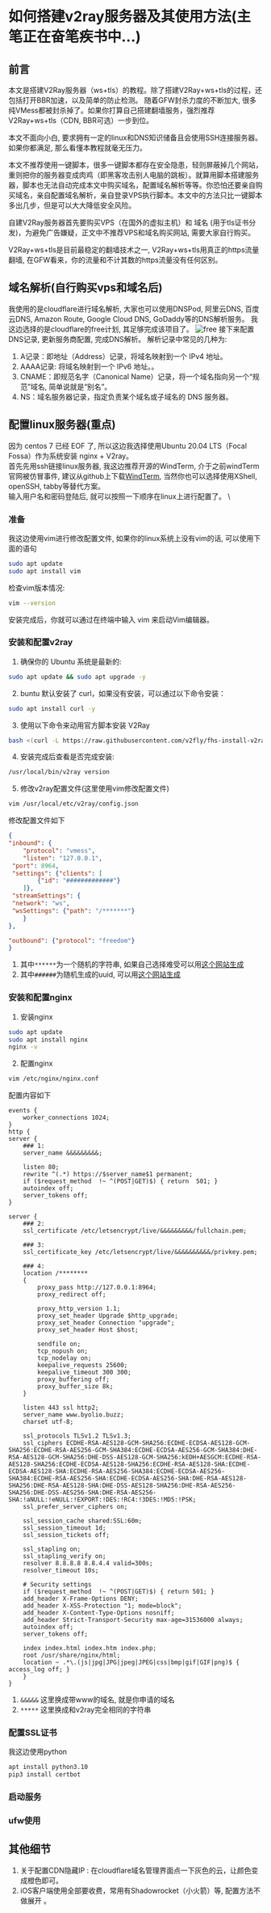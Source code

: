 # 如何搭建v2ray服务器及其使用方法(主笔正在奋笔疾书中...)
## 前言
本文是搭建V2Ray服务器（ws+tls）的教程。除了搭建V2Ray+ws+tls的过程，还包括打开BBR加速，以及简单的防止检测。
随着GFW封杀力度的不断加大, 很多纯VMess都被封杀掉了。如果你打算自己搭建翻墙服务，强烈推荐V2Ray+ws+tls（CDN, BBR可选）一步到位。

本文不面向小白, 要求拥有一定的linux和DNS知识储备且会使用SSH连接服务器。如果你都满足, 那么看懂本教程就毫无压力。

本文不推荐使用一键脚本，很多一键脚本都存在安全隐患，轻则屏蔽掉几个网站，重则把你的服务器变成肉鸡（即黑客攻击别人电脑的跳板）。就算用脚本搭建服务器，脚本也无法自动完成本文中购买域名，配置域名解析等等。你恐怕还要亲自购买域名，亲自配置域名解析，亲自登录VPS执行脚本。本文中的方法只比一键脚本多出几步，但是可以大大降低安全风险。

自建V2Ray服务器首先要购买VPS（在国外的虚拟主机）和 域名 (用于tls证书分发)，为避免广告嫌疑，正文中不推荐VPS和域名购买网站, 需要大家自行购买。

V2Ray+ws+tls是目前最稳定的翻墙技术之一, V2Ray+ws+tls用真正的https流量翻墙, 在GFW看来，你的流量和不计其数的https流量没有任何区别。

## 域名解析(自行购买vps和域名后)
我使用的是cloudflare进行域名解析, 大家也可以使用DNSPod, 阿里云DNS, 百度云DNS, Amazon Route, Google Cloud DNS, GoDaddy等的DNS解析服务。
我这边选择的是cloudflare的free计划, 其足够完成该项目了。
![free](https://cdn.jsdelivr.net/gh/byolio/mytc@main/img/free-plan.png)
接下来配置DNS记录, 更新服务商配置, 完成DNS解析。
解析记录中常见的几种为:
1. A记录：即地址（Address）记录，将域名映射到一个 IPv4 地址。
2. AAAA记录: 将域名映射到一个 IPv6 地址。。
3. CNAME：即规范名字（Canonical Name）记录，将一个域名指向另一个“规范”域名, 简单说就是“别名”。
4. NS：域名服务器记录，指定负责某个域名或子域名的 DNS 服务器。
## 配置linux服务器(重点)
因为 centos 7 已经 EOF 了, 所以这边我选择使用Ubuntu 20.04 LTS（Focal Fossa）作为系统安装 nginx + V2ray。 \
首先先用ssh链接linux服务器, 我这边推荐开源的WindTerm, 介于之前windTerm官网被仿冒事件, 建议从github上下载[WindTerm](https://github.com/kingToolbox/WindTerm), 当然你也可以选择使用XShell, openSSH, tabby等替代方案。 \
输入用户名和密码登陆后, 就可以按照一下顺序在linux上进行配置了。 \
### 准备
我这边使用vim进行修改配置文件, 如果你的linux系统上没有vim的话, 可以使用下面的语句
```bash
sudo apt update
sudo apt install vim
```
检查vim版本情况:
```bash
vim --version
```
安装完成后，你就可以通过在终端中输入 vim 来启动Vim编辑器。
### 安装和配置v2ray
1. 确保你的 Ubuntu 系统是最新的:
```bash
sudo apt update && sudo apt upgrade -y
```
2. buntu 默认安装了 curl，如果没有安装，可以通过以下命令安装：
```bash
sudo apt install curl -y
```
3. 使用以下命令来动用官方脚本安装 V2Ray
```bash
bash <(curl -L https://raw.githubusercontent.com/v2fly/fhs-install-v2ray/master/install-release.sh)
```
4. 安装完成后查看是否完成安装:
```bash
/usr/local/bin/v2ray version
```
5. 修改v2ray配置文件(这里使用vim修改配置文件)
```bash
vim /usr/local/etc/v2ray/config.json
```
修改配置文件如下
```json
{
"inbound": {
    "protocol": "vmess",
    "listen": "127.0.0.1",
 "port": 8964,
 "settings": {"clients": [
        {"id": "#############"}
    ]},
 "streamSettings": {
 "network": "ws",
 "wsSettings": {"path": "/*******"}
    }
},

"outbound": {"protocol": "freedom"}
}
```
1. 其中`******`为一个随机的字符串, 如果自己选择难受可以用[这个网站生成](https://www.random.org/strings/?num=1&len=7&digits=on&upperalpha=on&loweralpha=on&unique=off&format=html&rnd=new)
2. 其中`######`为随机生成的uuid, 可以用[这个网站生成](https://1024tools.com/uuid)

### 安装和配置nginx
1. 安装nginx
```bash
sudo apt update
sudo apt install nginx
nginx -v
```
2. 配置nginx
```bash
vim /etc/nginx/nginx.conf
```
配置内容如下
```text
events {
    worker_connections 1024;
}
http {
server {
    ### 1:
    server_name &&&&&&&&&;

    listen 80;
    rewrite ^(.*) https://$server_name$1 permanent;
    if ($request_method  !~ ^(POST|GET)$) { return  501; }
    autoindex off;
    server_tokens off;
}

server {
    ### 2:
    ssl_certificate /etc/letsencrypt/live/&&&&&&&&&/fullchain.pem;

    ### 3:
    ssl_certificate_key /etc/letsencrypt/live/&&&&&&&&&&/privkey.pem;

    ### 4:
    location /********
    {
        proxy_pass http://127.0.0.1:8964;
        proxy_redirect off;

        proxy_http_version 1.1;
        proxy_set_header Upgrade $http_upgrade;
        proxy_set_header Connection "upgrade";
        proxy_set_header Host $host;

        sendfile on;
        tcp_nopush on;
        tcp_nodelay on;
        keepalive_requests 25600;
        keepalive_timeout 300 300;
        proxy_buffering off;
        proxy_buffer_size 8k;
    }

    listen 443 ssl http2;
    server_name www.byolio.buzz;
    charset utf-8;

    ssl_protocols TLSv1.2 TLSv1.3;
    ssl_ciphers ECDHE-RSA-AES128-GCM-SHA256:ECDHE-ECDSA-AES128-GCM-SHA256:ECDHE-RSA-AES256-GCM-SHA384:ECDHE-ECDSA-AES256-GCM-SHA384:DHE-RSA-AES128-GCM-SHA256:DHE-DSS-AES128-GCM-SHA256:kEDH+AESGCM:ECDHE-RSA-AES128-SHA256:ECDHE-ECDSA-AES128-SHA256:ECDHE-RSA-AES128-SHA:ECDHE-ECDSA-AES128-SHA:ECDHE-RSA-AES256-SHA384:ECDHE-ECDSA-AES256-SHA384:ECDHE-RSA-AES256-SHA:ECDHE-ECDSA-AES256-SHA:DHE-RSA-AES128-SHA256:DHE-RSA-AES128-SHA:DHE-DSS-AES128-SHA256:DHE-RSA-AES256-SHA256:DHE-DSS-AES256-SHA:DHE-RSA-AES256-SHA:!aNULL:!eNULL:!EXPORT:!DES:!RC4:!3DES:!MD5:!PSK;
    ssl_prefer_server_ciphers on;

    ssl_session_cache shared:SSL:60m;
    ssl_session_timeout 1d;
    ssl_session_tickets off;

    ssl_stapling on;
    ssl_stapling_verify on;
    resolver 8.8.8.8 8.8.4.4 valid=300s;
    resolver_timeout 10s;

    # Security settings
    if ($request_method  !~ ^(POST|GET)$) { return 501; }
    add_header X-Frame-Options DENY;
    add_header X-XSS-Protection "1; mode=block";
    add_header X-Content-Type-Options nosniff;
    add_header Strict-Transport-Security max-age=31536000 always;
    autoindex off;
    server_tokens off;

    index index.html index.htm index.php;
    root /usr/share/nginx/html;
    location ~ .*\.(js|jpg|JPG|jpeg|JPEG|css|bmp|gif|GIF|png)$ { access_log off; }
    }
}
```
1. `&&&&&` 这里换成带www的域名, 就是你申请的域名
2. `*****` 这里换成和v2ray完全相同的字符串

### 配置SSL证书
我这边使用python
```bash
apt install python3.10
pip3 install certbot
```
### 启动服务

### ufw使用

## 其他细节
1. 关于配置CDN隐藏IP : 在cloudflare域名管理界面点一下灰色的云，让颜色变成橙色即可。
2. iOS客户端使用全部要收费，常用有Shadowrocket（小火箭）等, 配置方法不做展开 。